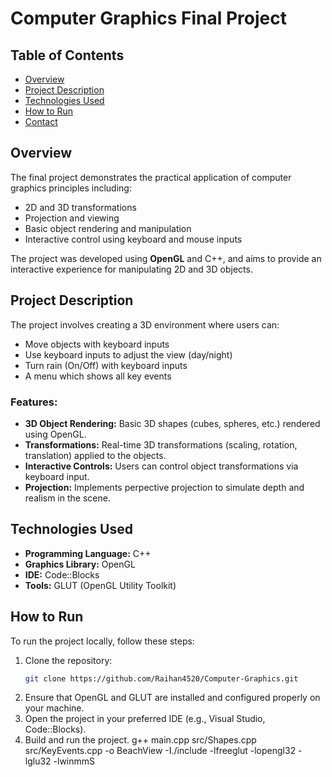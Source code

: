 # Computer Graphics Final Project

## Table of Contents
- [Overview](#overview)
- [Project Description](#project-description)
- [Technologies Used](#technologies-used)
- [How to Run](#how-to-run)
- [Contact](#contact)

## Overview

The final project demonstrates the practical application of computer graphics principles including:

- 2D and 3D transformations
- Projection and viewing
- Basic object rendering and manipulation
- Interactive control using keyboard and mouse inputs

The project was developed using **OpenGL** and C++, and aims to provide an interactive experience for manipulating 2D and 3D objects.

## Project Description

The project involves creating a 3D environment where users can:

- Move objects with keyboard inputs
- Use keyboard inputs to adjust the view (day/night)
- Turn rain (On/Off) with keyboard inputs
- A menu which shows all key events

### Features:
- **3D Object Rendering:** Basic 3D shapes (cubes, spheres, etc.) rendered using OpenGL.
- **Transformations:** Real-time 3D transformations (scaling, rotation, translation) applied to the objects.
- **Interactive Controls:** Users can control object transformations via keyboard input.
- **Projection:** Implements perpective projection to simulate depth and realism in the scene.

## Technologies Used

- **Programming Language:** C++
- **Graphics Library:** OpenGL
- **IDE:** Code::Blocks
- **Tools:** GLUT (OpenGL Utility Toolkit)

## How to Run

To run the project locally, follow these steps:

1. Clone the repository:
   ```bash
   git clone https://github.com/Raihan4520/Computer-Graphics.git
2. Ensure that OpenGL and GLUT are installed and configured properly on your machine.
3. Open the project in your preferred IDE (e.g., Visual Studio, Code::Blocks).
4. Build and run the project.  g++ main.cpp src/Shapes.cpp src/KeyEvents.cpp -o BeachView -I./include -lfreeglut -lopengl32 -lglu32 -lwinmmS
